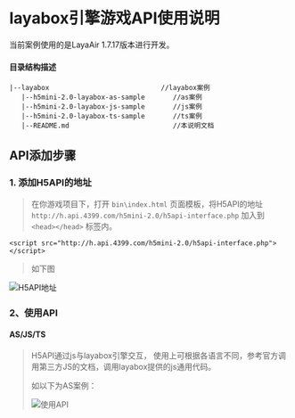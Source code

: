 # layabox引擎游戏API使用说明

当前案例使用的是LayaAir 1.7.17版本进行开发。

#### 目录结构描述

	|--layabox                            //layabox案例
	   |--h5mini-2.0-layabox-as-sample       //as案例
	   |--h5mini-2.0-layabox-js-sample       //js案例
	   |--h5mini-2.0-layabox-ts-sample       //ts案例
	   |--README.md                          //本说明文档

## API添加步骤

### 1. 添加H5API的地址

> 在你游戏项目下，打开 `bin\index.html` 页面模板，将H5API的地址 `http://h.api.4399.com/h5mini-2.0/h5api-interface.php` 加入到 `<head></head>` 标签内。
> 
    <script src="http://h.api.4399.com/h5mini-2.0/h5api-interface.php"></script> 
> 
> 如下图
> 
![H5API地址](https://i.imgur.com/XLIsD0C.png)

### 2、使用API

#### AS/JS/TS

> H5API通过js与layabox引擎交互， 使用上可根据各语言不同，参考官方调用第三方JS的文档，调用layabox提供的js通用代码。
> 
> 如以下为AS案例：
> 
> ![使用API](https://i.imgur.com/YJuwqn9.png)